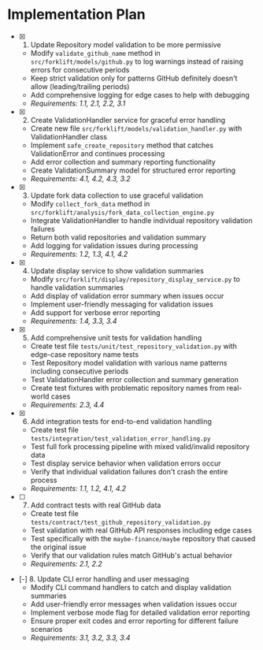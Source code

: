 # Implementation Plan

- [x] 1. Update Repository model validation to be more permissive
  - Modify `validate_github_name` method in `src/forklift/models/github.py` to log warnings instead of raising errors for consecutive periods
  - Keep strict validation only for patterns GitHub definitely doesn't allow (leading/trailing periods)
  - Add comprehensive logging for edge cases to help with debugging
  - _Requirements: 1.1, 2.1, 2.2, 3.1_

- [x] 2. Create ValidationHandler service for graceful error handling
  - Create new file `src/forklift/models/validation_handler.py` with ValidationHandler class
  - Implement `safe_create_repository` method that catches ValidationError and continues processing
  - Add error collection and summary reporting functionality
  - Create ValidationSummary model for structured error reporting
  - _Requirements: 4.1, 4.2, 4.3, 3.2_

- [x] 3. Update fork data collection to use graceful validation
  - Modify `collect_fork_data` method in `src/forklift/analysis/fork_data_collection_engine.py`
  - Integrate ValidationHandler to handle individual repository validation failures
  - Return both valid repositories and validation summary
  - Add logging for validation issues during processing
  - _Requirements: 1.2, 1.3, 4.1, 4.2_

- [x] 4. Update display service to show validation summaries
  - Modify `src/forklift/display/repository_display_service.py` to handle validation summaries
  - Add display of validation error summary when issues occur
  - Implement user-friendly messaging for validation issues
  - Add support for verbose error reporting
  - _Requirements: 1.4, 3.3, 3.4_

- [x] 5. Add comprehensive unit tests for validation handling
  - Create test file `tests/unit/test_repository_validation.py` with edge-case repository name tests
  - Test Repository model validation with various name patterns including consecutive periods
  - Test ValidationHandler error collection and summary generation
  - Create test fixtures with problematic repository names from real-world cases
  - _Requirements: 2.3, 4.4_

- [x] 6. Add integration tests for end-to-end validation handling
  - Create test file `tests/integration/test_validation_error_handling.py`
  - Test full fork processing pipeline with mixed valid/invalid repository data
  - Test display service behavior when validation errors occur
  - Verify that individual validation failures don't crash the entire process
  - _Requirements: 1.1, 1.2, 4.1, 4.2_

- [ ] 7. Add contract tests with real GitHub data
  - Create test file `tests/contract/test_github_repository_validation.py`
  - Test validation with real GitHub API responses including edge cases
  - Test specifically with the `maybe-finance/maybe` repository that caused the original issue
  - Verify that our validation rules match GitHub's actual behavior
  - _Requirements: 2.1, 2.2_

- [-] 8. Update CLI error handling and user messaging
  - Modify CLI command handlers to catch and display validation summaries
  - Add user-friendly error messages when validation issues occur
  - Implement verbose mode flag for detailed validation error reporting
  - Ensure proper exit codes and error reporting for different failure scenarios
  - _Requirements: 3.1, 3.2, 3.3, 3.4_